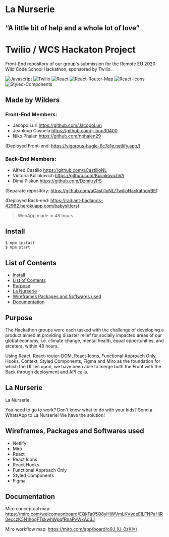 # La Nurserie

## “A little bit of help and a whole lot of love”

# Twilio / WCS Hackaton Project

Front-End repository of our group's submission for the Remote EU 2020 Wild Code School Hackathon, sponsored by Twilio.

![Javascript](https://aleen42.github.io/badges/src/javascript.svg)
![Twilio](https://img.shields.io/badge/API-twilio-red)
![React](https://img.shields.io/badge/JS-React-blue)
![React-Router-Map](https://img.shields.io/badge/JS-Router%20Router%20Dom-green)
![React-Icons](https://img.shields.io/badge/JS-React%20Icons-Purple)
![Styled-Components](https://img.shields.io/badge/CSS-Styled%20Components-Pink)

## Made by Wilders

### Front-End Members:

- Jacopo Luri https://github.com/JacopoLuri
- Jeanloup Cayuela https://github.com/j-loup30400
- Niko Phalen https://github.com/nphalen29

(Deployed Front-end: https://vigorous-hugle-6c7e1e.netlify.app/)

### Back-End Members:

- Alfred Castillo https://github.com/aCastilloNL
- Victoria Kulinkovich https://github.com/KulinkovichVA
- Dima Piskun https://github.com/DzmitryPS

(Separate repository: https://github.com/aCastilloNL/TwilioHackathonBE)

(Deployed Back-end: https://radiant-badlands-42962.herokuapp.com/babysitters)

> WebApp made in 48 hours

## Install

```
$ npm install
$ npm start
```

## List of Contents

- [Install](#install)
- [List of Contents](#list-of-contents)
- [Purpose](#purpose)
- [La Nurserie](#la-nurserie)
- [Wireframes Packages and Softwares used](#wireframes-packages-and-softwares-used)
- [Documentation](#documentation)

## Purpose

The Hackathon groups were each tasked with the challenge of developing a product aimed at providing disaster relief for socially impacted areas of our global economy, i.e. climate change, mental health, equal opportunities, and etcetera, within 48 hours.

Using React, React-router-DOM, React-Icons, Functional Approach Only, Hooks, Context, Styled Components, Figma and Miro as the foundation for which the UI lies upon, we have been able to merge both the Front with the Back through deployment and API calls.


## La Nurserie

La Nurserie

You need to go to work? Don't know what to do with your kids? Send a WhatsApp to La Nurserie! We have the solution!

## Wireframes, Packages and Softwares used

- Netlify
- Miro
- React
- React Icons
- React Hooks
- Functional Approach Only
- Styled Components
- Figma

## Documentation

Miro conceptual map: https://miro.com/welcomeonboard/EQkTa05Q8yHjWVmLKVydeElLFNPaHjR0ecczK5N1hogFTskwhWpqfRnaPvWxAd3J

Miro workflow map: https://miro.com/app/board/o9J_lU-0zKI=/
